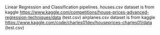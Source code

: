 Linear Regression and Classification pipelines.
houses.csv dataset is from kaggle https://www.kaggle.com/competitions/house-prices-advanced-regression-techniques/data (test.csv)
airplanes.csv dataset is from kaggle https://www.kaggle.com/code/charles01dev/houseprices-charles01/data (test.csv)
